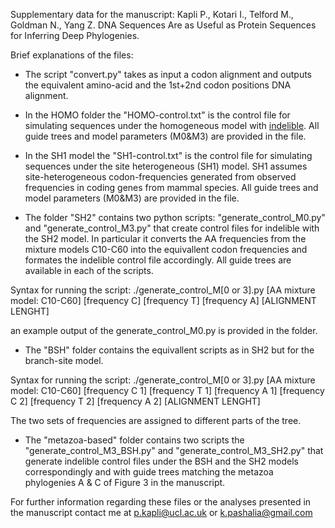 Supplementary data for the manuscript: 
Kapli P., Kotari I., Telford M., Goldman N., Yang Z. DNA Sequences Are as Useful as Protein Sequences for Inferring Deep Phylogenies. 

Brief explanations of the files:

* The script "convert.py" takes as input a codon alignment and outputs the equivalent amino-acid and the 1st+2nd codon positions DNA alignment.

* In the HOMO folder the "HOMO-control.txt" is the control file for simulating sequences under the homogeneous model with [indelible](http://abacus.gene.ucl.ac.uk/software/indelible/). All guide trees and model parameters (M0&M3) are provided in the file.

* In the SH1 model the "SH1-control.txt" is the control file for simulating sequences under the site heterogeneous (SH1) model. SH1 assumes site-heterogeneous codon-frequencies generated from observed frequencies in coding genes from mammal species. All guide trees and model parameters (M0&M3) are provided in the file.

* The folder "SH2" contains two python scripts: "generate_control_M0.py" and "generate_control_M3.py" that create control files for indelible with the SH2 model. In particular it converts the AA frequencies from the mixture models C10-C60 into the equivallent codon frequencies and formates the indelible control file accordingly. All guide trees are available in each of the scripts.

Syntax for running the script:
./generate_control_M[0 or 3].py [AA mixture model: C10-C60] [frequency C] [frequency T] [frequency A] [ALIGNMENT LENGHT]

an example output of the generate_control_M0.py is provided in the folder.  

* The "BSH" folder contains the equivallent scripts as in SH2 but for the branch-site model. 

Syntax for running the script:
./generate_control_M[0 or 3].py [AA mixture model: C10-C60] [frequency C 1] [frequency T 1] [frequency A 1] [frequency C 2] [frequency T 2] [frequency A 2] [ALIGNMENT LENGHT]

The two sets of frequencies are assigned to different parts of the tree.

* The "metazoa-based" folder contains two scripts the "generate_control_M3_BSH.py" and "generate_control_M3_SH2.py" that generate indelible control files under the BSH and the SH2 models correspondingly and with guide trees matching the metazoa phylogenies A & C of Figure 3 in the manuscript.


For further information regarding these files or the analyses presented in the manuscript contact me at p.kapli@ucl.ac.uk or k.pashalia@gmail.com
